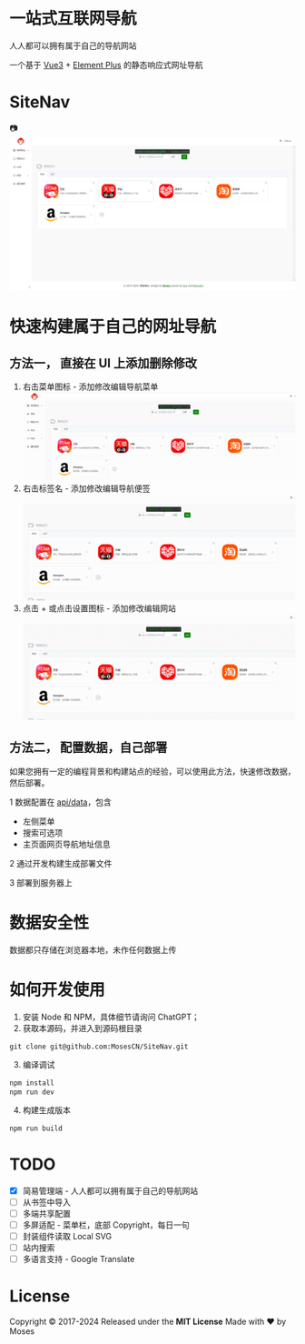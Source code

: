# 一站式互联网导航
人人都可以拥有属于自己的导航网站

一个基于 [Vue3](https://vuejs.org) + [Element Plus](https://element-plus.org) 的静态响应式网址导航

# SiteNav
📷
![SiteNav](./snapshot/SiteNav-snapshot.png)

# 快速构建属于自己的网址导航

## 方法一， 直接在 UI 上添加删除修改
1. 右击菜单图标 - 添加修改编辑导航菜单
![添加修改编辑导航菜单](./snapshot/nav-add-del-edit.gif)
2. 右击标签名 - 添加修改编辑导航便签
![添加修改编辑导航便签](./snapshot/tab-add-del-edit.gif)
3. 点击 + 或点击设置图标 - 添加修改编辑网站
![添加修改编辑网站](./snapshot/site-add-del-edit.gif)

## 方法二， 配置数据，自己部署

如果您拥有一定的编程背景和构建站点的经验，可以使用此方法，快速修改数据，然后部署。

1 数据配置在 [api/data](/api/data/)，包含
- 左侧菜单
- 搜索可选项
- 主页面网页导航地址信息

2 通过开发构建生成部署文件

3 部署到服务器上

# 数据安全性
数据都只存储在浏览器本地，未作任何数据上传

# 如何开发使用

1. 安装 Node 和 NPM，具体细节请询问 ChatGPT；
2. 获取本源码，并进入到源码根目录

```shell
git clone git@github.com:MosesCN/SiteNav.git
```

3. 编译调试

```shell
npm install
npm run dev
```
4. 构建生成版本
```shell
npm run build
```

# TODO

- [X] 简易管理端 - 人人都可以拥有属于自己的导航网站
- [ ] 从书签中导入
- [ ] 多端共享配置
- [ ] 多屏适配 - 菜单栏，底部 Copyright，每日一句
- [ ] 封装组件读取 Local SVG
- [ ] 站内搜索
- [ ] 多语言支持 - Google Translate

# License

Copyright © 2017-2024 Released under the **MIT License** Made with ❤️ by Moses
